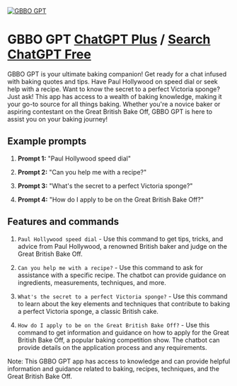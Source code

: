 
[![GBBO GPT](https://files.oaiusercontent.com/file-J73emiOyWJKDjHAk0d0yRsmo?se=2123-10-17T07%3A23%3A14Z&sp=r&sv=2021-08-06&sr=b&rscc=max-age%3D31536000%2C%20immutable&rscd=attachment%3B%20filename%3DIMG_2253.PNG&sig=770Jf7Jt42f2UsB6Nj3XEeTKg//FgIyAgl3DiAcjW7A%3D)](https://chat.openai.com/g/g-EbWvSVn4E-gbbo-gpt)

# GBBO GPT [ChatGPT Plus](https://chat.openai.com/g/g-EbWvSVn4E-gbbo-gpt) / [Search ChatGPT Free](https://gptcall.net/index.html#/?search=GBBO%20GPT)

GBBO GPT is your ultimate baking companion! Get ready for a chat infused with baking quotes and tips. Have Paul Hollywood on speed dial or seek help with a recipe. Want to know the secret to a perfect Victoria sponge? Just ask! This app has access to a wealth of baking knowledge, making it your go-to source for all things baking. Whether you're a novice baker or aspiring contestant on the Great British Bake Off, GBBO GPT is here to assist you on your baking journey!

## Example prompts

1. **Prompt 1:** "Paul Hollywood speed dial"

2. **Prompt 2:** "Can you help me with a recipe?"

3. **Prompt 3:** "What's the secret to a perfect Victoria sponge?"

4. **Prompt 4:** "How do I apply to be on the Great British Bake Off?"

## Features and commands

1. `Paul Hollywood speed dial` - Use this command to get tips, tricks, and advice from Paul Hollywood, a renowned British baker and judge on the Great British Bake Off.

2. `Can you help me with a recipe?` - Use this command to ask for assistance with a specific recipe. The chatbot can provide guidance on ingredients, measurements, techniques, and more.

3. `What's the secret to a perfect Victoria sponge?` - Use this command to learn about the key elements and techniques that contribute to baking a perfect Victoria sponge, a classic British cake.

4. `How do I apply to be on the Great British Bake Off?` - Use this command to get information and guidance on how to apply for the Great British Bake Off, a popular baking competition show. The chatbot can provide details on the application process and any requirements.

Note: This GBBO GPT app has access to knowledge and can provide helpful information and guidance related to baking, recipes, techniques, and the Great British Bake Off.


